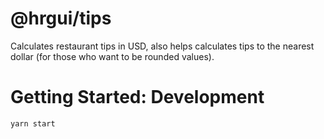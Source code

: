 # @hrgui/tips
Calculates restaurant tips in USD, also helps calculates tips to the nearest dollar (for those who want to be rounded values).

# Getting Started: Development

```
yarn start
```